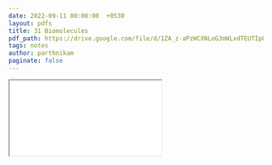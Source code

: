 ```yaml
---
date: 2022-09-11 00:00:00  +0530
layout: pdfs
title: 31 Biomolecules
pdf_path: https://drive.google.com/file/d/1ZA_z-aPzWCXNLoG3mWLxdTEUTIp8ZWQd/preview?usp=sharing
tags: notes
author: parthnikam
paginate: false
---
```


<iframe class="embed-pdf" src="{{ page.pdf_path }}#toolbar=0" seamless="seamless" scrolling="no" style="overflow:hidden"></iframe>
